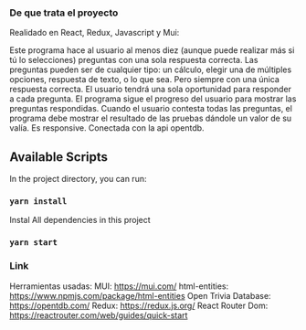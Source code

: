 ### De que trata el proyecto
Realidado en React, Redux, Javascript y Mui:

Este programa hace al usuario al menos diez (aunque puede realizar más si tú lo selecciones) preguntas con una sola respuesta correcta.
Las preguntas pueden ser de cualquier tipo: un cálculo, elegir una de múltiples opciones, respuesta de texto, o lo que sea. Pero siempre con una única respuesta correcta.
El usuario tendrá una sola oportunidad para responder a cada pregunta.
El programa sigue el progreso del usuario para mostrar las preguntas respondidas.
Cuando el usuario contesta todas las preguntas, el programa debe mostrar el resultado de las pruebas dándole un valor de su valía.
Es responsive.
Conectada con la api opentdb.

## Available Scripts

In the project directory, you can run:

### `yarn install`

Instal All dependencies in this project

### `yarn start`

### Link
Herramientas usadas: 
MUI: https://mui.com/
html-entities: https://www.npmjs.com/package/html-entities
Open Trivia Database: https://opentdb.com/
Redux: https://redux.js.org/
React Router Dom: https://reactrouter.com/web/guides/quick-start

